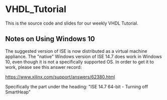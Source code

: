 # VHDL_Tutorial
This is the source code and slides for our weekly VHDL Tutorial.

## Notes on Using Windows 10
The suggested version of ISE is now distributed as a virtual machine appliance. The "native" Windows version of ISE 14.7 does work in Windows 10, even though it is not a specifically supported OS.  In order to get it to work, please see this answer record:

https://www.xilinx.com/support/answers/62380.html

Specifically the part under the heading: "ISE 14.7 64-bit - Turning off SmartHeap"

